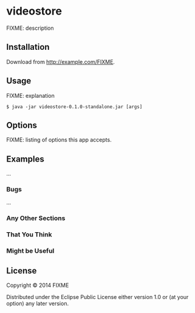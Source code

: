 # videostore

FIXME: description

## Installation

Download from http://example.com/FIXME.

## Usage

FIXME: explanation

    $ java -jar videostore-0.1.0-standalone.jar [args]

## Options

FIXME: listing of options this app accepts.

## Examples

...

### Bugs

...

### Any Other Sections
### That You Think
### Might be Useful

## License

Copyright © 2014 FIXME

Distributed under the Eclipse Public License either version 1.0 or (at
your option) any later version.
